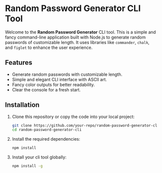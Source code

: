 # Random Password Generator CLI Tool

Welcome to the **Random Password Generator** CLI tool. This is a simple and fancy command-line application built with Node.js to generate random passwords of customizable length. It uses libraries like `commander`, `chalk`, and `figlet` to enhance the user experience.

## Features

- Generate random passwords with customizable length.
- Simple and elegant CLI interface with ASCII art.
- Fancy color outputs for better readability.
- Clear the console for a fresh start.

## Installation

1. Clone this repository or copy the code into your local project:
   ```bash
   git clone https://github.com/your-repo/random-password-generator-cli.git
   cd random-password-generator-cli
   ```
2. Install the required dependencies:
   ```bash
   npm install
   ```
3. Install your cli tool globally:
   ```bash
   npm install -g
   ```
